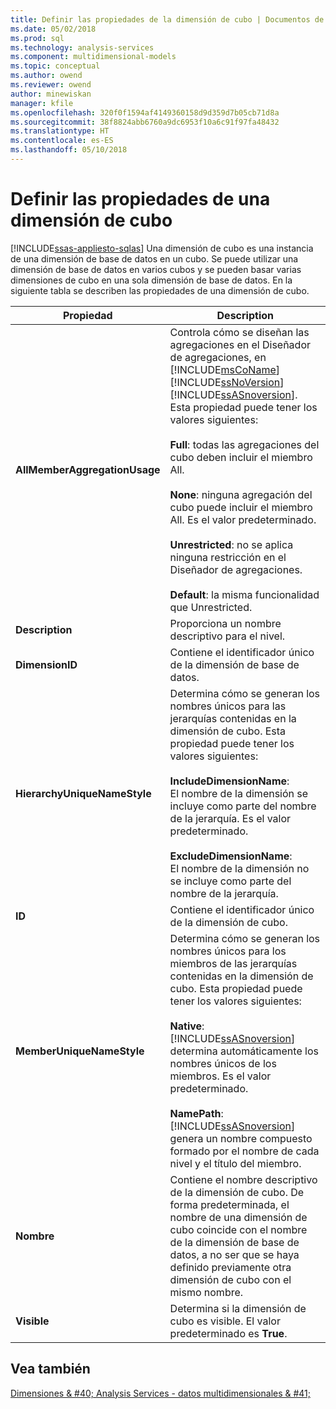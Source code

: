 ```yaml
---
title: Definir las propiedades de la dimensión de cubo | Documentos de Microsoft
ms.date: 05/02/2018
ms.prod: sql
ms.technology: analysis-services
ms.component: multidimensional-models
ms.topic: conceptual
ms.author: owend
ms.reviewer: owend
author: minewiskan
manager: kfile
ms.openlocfilehash: 320f0f1594af4149360158d9d359d7b05cb71d8a
ms.sourcegitcommit: 38f8824abb6760a9dc6953f10a6c91f97fa48432
ms.translationtype: HT
ms.contentlocale: es-ES
ms.lasthandoff: 05/10/2018
---
```

# <a name="define-cube-dimension-properties"></a>Definir las propiedades de una dimensión de cubo
[!INCLUDE[ssas-appliesto-sqlas](../../includes/ssas-appliesto-sqlas.md)]
  Una dimensión de cubo es una instancia de una dimensión de base de datos en un cubo. Se puede utilizar una dimensión de base de datos en varios cubos y se pueden basar varias dimensiones de cubo en una sola dimensión de base de datos. En la siguiente tabla se describen las propiedades de una dimensión de cubo.  
  
|Propiedad|Description|  
|--------------|-----------------|  
|**AllMemberAggregationUsage**|Controla cómo se diseñan las agregaciones en el Diseñador de agregaciones, en [!INCLUDE[msCoName](../../includes/msconame-md.md)] [!INCLUDE[ssNoVersion](../../includes/ssnoversion-md.md)] [!INCLUDE[ssASnoversion](../../includes/ssasnoversion-md.md)]. Esta propiedad puede tener los valores siguientes:<br /><br /> **Full**: todas las agregaciones del cubo deben incluir el miembro All.<br /><br /> **None**: ninguna agregación del cubo puede incluir el miembro All. Es el valor predeterminado.<br /><br /> **Unrestricted**: no se aplica ninguna restricción en el Diseñador de agregaciones.<br /><br /> **Default**: la misma funcionalidad que Unrestricted.|  
|**Description**|Proporciona un nombre descriptivo para el nivel.|  
|**DimensionID**|Contiene el identificador único de la dimensión de base de datos.|  
|**HierarchyUniqueNameStyle**|Determina cómo se generan los nombres únicos para las jerarquías contenidas en la dimensión de cubo. Esta propiedad puede tener los valores siguientes:<br /><br /> **IncludeDimensionName**:<br />                    El nombre de la dimensión se incluye como parte del nombre de la jerarquía. Es el valor predeterminado.<br /><br /> **ExcludeDimensionName**:<br />                    El nombre de la dimensión no se incluye como parte del nombre de la jerarquía.|  
|**ID**|Contiene el identificador único de la dimensión de cubo.|  
|**MemberUniqueNameStyle**|Determina cómo se generan los nombres únicos para los miembros de las jerarquías contenidas en la dimensión de cubo. Esta propiedad puede tener los valores siguientes:<br /><br /> **Native**:<br />                      [!INCLUDE[ssASnoversion](../../includes/ssasnoversion-md.md)] determina automáticamente los nombres únicos de los miembros. Es el valor predeterminado.<br /><br /> **NamePath**: [!INCLUDE[ssASnoversion](../../includes/ssasnoversion-md.md)] genera un nombre compuesto formado por el nombre de cada nivel y el título del miembro.|  
|**Nombre**|Contiene el nombre descriptivo de la dimensión de cubo. De forma predeterminada, el nombre de una dimensión de cubo coincide con el nombre de la dimensión de base de datos, a no ser que se haya definido previamente otra dimensión de cubo con el mismo nombre.|  
|**Visible**|Determina si la dimensión de cubo es visible. El valor predeterminado es **True**.|  
  
## <a name="see-also"></a>Vea también  
 [Dimensiones & #40; Analysis Services - datos multidimensionales & #41;](../../analysis-services/multidimensional-models-olap-logical-dimension-objects/dimensions-analysis-services-multidimensional-data.md)  
  
  
